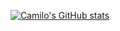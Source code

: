 [![Camilo's GitHub stats](https://github-readme-stats.vercel.app/api?username=CamiloArango)](https://github.com/CamiloArango/github-readme-stats)
